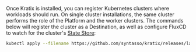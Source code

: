 Once Kratix is installed, you can register Kubernetes clusters where workloads should run.
On single cluster installations, the same cluster performs the role of the Platform and
the worker clusters. The commands below will register the cluster as a Destination, as well as configure
FluxCD to watch for the cluster's [State Store](/docs/main/reference/statestore/intro):

```bash
kubectl apply --filename https://github.com/syntasso/kratix/releases/latest/download/config-all-in-one.yaml
```
